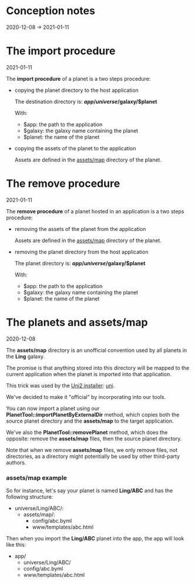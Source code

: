 Conception notes
========
2020-12-08 -> 2021-01-11




The import procedure
===========
2021-01-11


The **import procedure** of a planet is a two steps procedure:

- copying the planet directory to the host application  
    
    The destination directory is: **$app/universe/$galaxy/$planet**
  
    With:
    - $app: the path to the application
    - $galaxy: the galaxy name containing the planet
    - $planet: the name of the planet
  

- copying the assets of the planet to the application
    
    Assets are defined in the [assets/map](#the-planets-and-assetsmap) directory of the planet.



The remove procedure
===========
2021-01-11


The **remove procedure** of a planet hosted in an application is a two steps procedure:

- removing the assets of the planet from the application
    
    Assets are defined in the [assets/map](#the-planets-and-assetsmap) directory of the planet.
  
- removing the planet directory from the host application  
    
    The planet directory is: **$app/universe/$galaxy/$planet**
  
    With:
    - $app: the path to the application
    - $galaxy: the galaxy name containing the planet
    - $planet: the name of the planet
  




The planets and assets/map
=========
2020-12-08

The **assets/map** directory is an unofficial convention used by all planets in the **Ling** galaxy.

The promise is that anything stored into this directory will be mapped to the current application when the planet is
imported into that application.

This trick was used by
the [Uni2 installer](https://github.com/lingtalfi/Uni2): [uni](https://github.com/lingtalfi/universe-naive-importer).

We've decided to make it "official" by incorporating into our tools.

You can now import a planet using our **PlanetTool::importPlanetByExternalDir** method, which copies both the source
planet directory and the **assets/map** to the target application.

We've also the **PlanetTool::removePlanet** method, which does the opposite: remove the **assets/map** files, then the
source planet directory.

Note that when we remove **assets/map** files, we only remove files, not directories, as a directory might potentially
be used by other third-party authors.

### assets/map example

So for instance, let's say your planet is named **Ling/ABC** and has the following structure:

- universe/Ling/ABC/:
    - assets/map/:
        - config/abc.byml
        - www/templates/abc.html

Then when you import the **Ling/ABC** planet into the app, the app will look like this:

- app/
    - universe/Ling/ABC/
    - config/abc.byml
    - www/templates/abc.html


